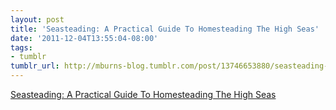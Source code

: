 ```yaml
---
layout: post
title: 'Seasteading: A Practical Guide To Homesteading The High Seas'
date: '2011-12-04T13:55:04-08:00'
tags:
- tumblr
tumblr_url: http://mburns-blog.tumblr.com/post/13746653880/seasteading-a-practical-guide-to-homesteading-the
---
```

<a href="http://seasteading.org/book_beta/full_book_beta.html">Seasteading: A Practical Guide To Homesteading The High Seas</a>

